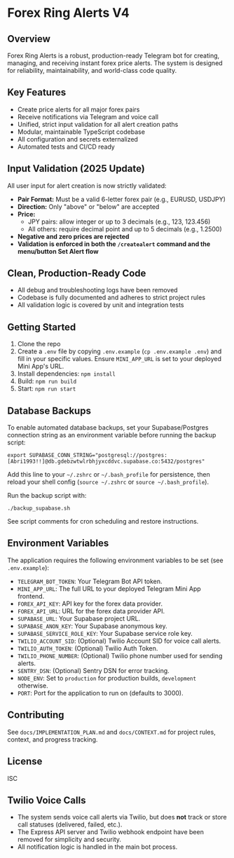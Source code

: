 # Forex Ring Alerts V4

## Overview
Forex Ring Alerts is a robust, production-ready Telegram bot for creating, managing, and receiving instant forex price alerts. The system is designed for reliability, maintainability, and world-class code quality.

## Key Features
- Create price alerts for all major forex pairs
- Receive notifications via Telegram and voice call
- Unified, strict input validation for all alert creation paths
- Modular, maintainable TypeScript codebase
- All configuration and secrets externalized
- Automated tests and CI/CD ready

## Input Validation (2025 Update)
All user input for alert creation is now strictly validated:
- **Pair Format:** Must be a valid 6-letter forex pair (e.g., EURUSD, USDJPY)
- **Direction:** Only "above" or "below" are accepted
- **Price:**
  - JPY pairs: allow integer or up to 3 decimals (e.g., 123, 123.456)
  - All others: require decimal point and up to 5 decimals (e.g., 1.2500)
- **Negative and zero prices are rejected**
- **Validation is enforced in both the `/createalert` command and the menu/button Set Alert flow**

## Clean, Production-Ready Code
- All debug and troubleshooting logs have been removed
- Codebase is fully documented and adheres to strict project rules
- All validation logic is covered by unit and integration tests

## Getting Started
1. Clone the repo
2. Create a `.env` file by copying `.env.example` (`cp .env.example .env`) and fill in your specific values. Ensure `MINI_APP_URL` is set to your deployed Mini App's URL.
3. Install dependencies: `npm install`
4. Build: `npm run build`
5. Start: `npm run start`

## Database Backups
To enable automated database backups, set your Supabase/Postgres connection string as an environment variable before running the backup script:

```
export SUPABASE_CONN_STRING="postgresql://postgres:[Abri1993!!]@db.gdebzwtwlrbhjyxcddvc.supabase.co:5432/postgres"
```
Add this line to your `~/.zshrc` or `~/.bash_profile` for persistence, then reload your shell config (`source ~/.zshrc` or `source ~/.bash_profile`).

Run the backup script with:
```
./backup_supabase.sh
```

See script comments for cron scheduling and restore instructions.

## Environment Variables

The application requires the following environment variables to be set (see `.env.example`):
- `TELEGRAM_BOT_TOKEN`: Your Telegram Bot API token.
- `MINI_APP_URL`: The full URL to your deployed Telegram Mini App frontend.
- `FOREX_API_KEY`: API key for the forex data provider.
- `FOREX_API_URL`: URL for the forex data provider API.
- `SUPABASE_URL`: Your Supabase project URL.
- `SUPABASE_ANON_KEY`: Your Supabase anonymous key.
- `SUPABASE_SERVICE_ROLE_KEY`: Your Supabase service role key.
- `TWILIO_ACCOUNT_SID`: (Optional) Twilio Account SID for voice call alerts.
- `TWILIO_AUTH_TOKEN`: (Optional) Twilio Auth Token.
- `TWILIO_PHONE_NUMBER`: (Optional) Twilio phone number used for sending alerts.
- `SENTRY_DSN`: (Optional) Sentry DSN for error tracking.
- `NODE_ENV`: Set to `production` for production builds, `development` otherwise.
- `PORT`: Port for the application to run on (defaults to 3000).

## Contributing
See `docs/IMPLEMENTATION_PLAN.md` and `docs/CONTEXT.md` for project rules, context, and progress tracking.

## License
ISC

## Twilio Voice Calls
- The system sends voice call alerts via Twilio, but does **not** track or store call statuses (delivered, failed, etc.).
- The Express API server and Twilio webhook endpoint have been removed for simplicity and security.
- All notification logic is handled in the main bot process.

